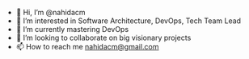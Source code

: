 - 👋 Hi, I’m @nahidacm
- 👀 I’m interested in Software Architecture, DevOps, Tech Team Lead
- 🌱 I’m currently mastering DevOps
- 💞️ I’m looking to collaborate on big visionary projects
- 📫 How to reach me nahidacm@gmail.com

<!---
nahidacm/nahidacm is a ✨ special ✨ repository because its `README.md` (this file) appears on your GitHub profile.
You can click the Preview link to take a look at your changes.
--->
